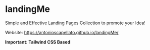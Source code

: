 # landingMe
Simple and Effective Landing Pages Collection to promote your Idea!

Website: https://antonioscapellato.github.io/landingMe/

**Important: Tailwind CSS Based**
